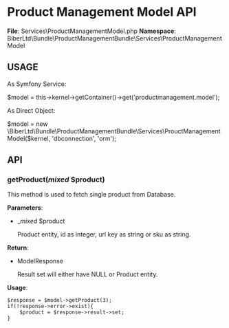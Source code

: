 Product Management Model API
========================================
**File**: Services\ProductManagementModel.php
**Namespace**: BiberLtd\Bundle\ProductManagementBundle\Services\ProductManagementModel

## USAGE

As Symfony Service:

$model = this->kernel->getContainer()->get('productmanagement.model');

As Direct Object:

$model = new \BiberLtd\Bundle\ProductManagementBundle\Services\ProuctManagementModel($kernel, 'dbconnection', 'orm');

## API

### getProduct(_mixed_ $product)
This method is used to fetch single product from Database.

**Parameters**:
- __mixed_ $product

	Product entity, id as integer, url key as string or sku as string.

**Return**:
- ModelResponse

	Result set will either have NULL or Product entity.

**Usage**:

	$response = $model->getProduct(3);
	if(!response->error->exist){
		$product = $response->result->set;
	}

